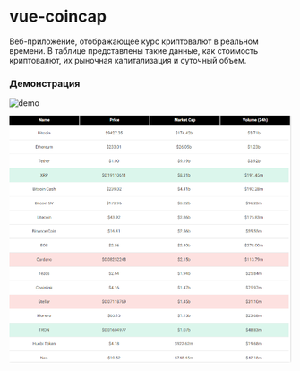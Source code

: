 # vue-coincap

Веб-приложение, отображающее курс криптовалют в реальном времени. В таблице представлены такие данные, как стоимость криптовалют, их рыночная капитализация и суточный объем.

### Демонстрация
![demo](https://media.giphy.com/media/f6gO2SSt4pgva4pGMX/giphy.gif)

![screenshot](https://github.com/AstR0x/astr0x.github.io/blob/master/screenshots/vue-coincap.png)
